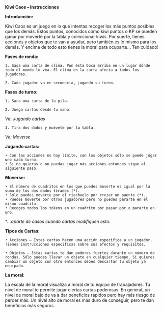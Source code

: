 **Kiwi Caos – Instrucciones**

**Introducción:**

Kiwi Caos es un juego en lo que intentas recoger los más puntos posibles que los demás. Estos puntos, conocidos como kiwi puntos o KP se pueden ganar por moverte por la tabla y coleccionar kiwis. Por suerte, tienes acciones y objetos que te van a ayudar, pero también es lo mismo para los demás. Y encima de todo esto tienes la moral para ocuparte... Ten cuidado!

**Fases de ronda:**

    1. Saqa una carta de clima. Pon ésta boca arriba en un lugar dónde todo el mundo lo vea. El clima en la carta afecta a todos los jugadores.

    2. Cada jugador va en secuencia, jugando su turno.

**Fases de turno:**

    1. Saca una carta de la pila.

    2. Juega cartas desde tu mano. 

*Ve: Jugando cartas*

    3. Tira dos dados y muévete por la tabla.

*Ve: Moverse*

**Jugando cartas:**

    • Con las acciones no hay límite, con los objetos sólo se puede jugar uno cada turno.
    • Si no quieras o no puedas jugar más acciones entonces sigue al siguiente paso.

**Moverse:**

    • El número de cuadritos en los que puedes moverte es igual por la suma de los dos dados tirados (*).
    • Sólo puedes moverte por el riachuelo por cruzar un puente (*).
    • Puedes moverte por otros jugadores pero no puedes pararte en el mismo cuadrito.
    • Recoges todos los tokens en un cuadrito por pasar por o pararte en uno.

**...aparte de casos cuando cartas modifiquen esto.*

**Tipos de Cartas:**

    • Acciones – Estas cartas hacen una acción especifica a un jugador. Tienes instrucciones especificas sobre sus efectos y requisitos.

    • Objetos – Estas cartas te dan poderes fuertes durante un número de rondas. Sólo puedes llevar un objeto en cualquier tiempo. Si quieres cambiar un objeto con otro entonces debes descartar tu objeto ya equipado.

**La moral:**

La escala de la moral visualiza a moral de tu equipo de trabajadores. Tu nivel de moral te permite jugar ciertas cartas poderosas. En general, un nivel de moral bajo de va a dar beneficios rápidos pero hay más riesgo de perder más. Un nivel alto de moral es más duro de conseguir, pero te dan beneficios más seguros.